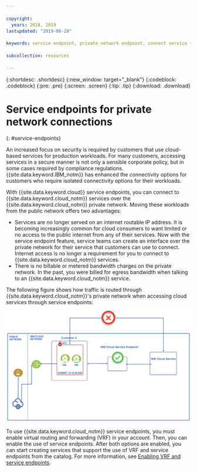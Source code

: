 ```yaml
---

copyright:
  years: 2018, 2019
lastupdated: "2019-06-28"

keywords: service endpoint, private network endpoint, connect service to private network

subcollection: resources

---
```


{:shortdesc: .shortdesc}
{:new_window: target="_blank"}
{:codeblock: .codeblock}
{:pre: .pre}
{:screen: .screen}
{:tip: .tip}
{:download: .download}

# Service endpoints for private network connections
{: #service-endpoints}

An increased focus on security is required by customers that use cloud-based services for production workloads. For many customers, accessing services in a secure manner is not only a sensible corporate policy, but in some cases required by compliance regulations. {{site.data.keyword.IBM_notm}} has enhanced the connectivity options for customers who require isolated connectivity options for their workloads. 

With {{site.data.keyword.cloud}} service endpoints, you can connect to {{site.data.keyword.cloud_notm}} services over the {{site.data.keyword.cloud_notm}} private network. Moving these workloads from the public network offers two advantages:

* Services are no longer served on an internet routable IP address. It is becoming increasingly common for cloud consumers to want limited or no access to the public internet from any of their services. Now with the service endpoint feature, service teams can create an interface over the private network for their service that customers can use to connect. Internet access is no longer a requirement for you to connect to {{site.data.keyword.cloud_notm}} services.
* There is no billable or metered bandwidth charges on the private network. In the past, you were billed for egress bandwidth when talking to an {{site.data.keyword.cloud_notm}} service. 

The following figure shows how traffic is routed through {{site.data.keyword.cloud_notm}}'s private network when accessing cloud services through service endpoints:


![IBM Cloud Service Endpoint](images/CSE.png "Traffic being routed through a service endpoint")

To use {{site.data.keyword.cloud_notm}} service endpoints, you must enable virtual routing and forwarding (VRF) in your account.  Then, you can enable the use of service endpoints. After both options are enabled, you can start creating services that support the use of VRF and service endpoints from the catalog. For more information, see [Enabling VRF and service endpoints](/docs/account?topic=account-vrf-service-endpoint).
